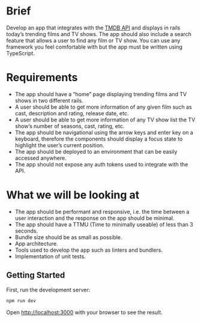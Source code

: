 # Brief

Develop an app that integrates with the [TMDB API](https://developer.themoviedb.org/docs/getting-started) and displays in rails today’s trending films and TV shows. The app should also include a search feature that allows a user to find any film or TV show. You can use any framework you feel comfortable with but the app must be written using TypeScript.

# Requirements

- The app should have a “home” page displaying trending films and TV shows in two different rails.
- A user should be able to get more information of any given film such as cast, description and rating, release date, etc.
- A user should be able to get more information of any TV show list the TV show’s number of seasons, cast, rating, etc.
- The app should be navigational using the arrow keys and enter key on a keyboard, therefore the components should display a focus state to highlight the user’s current position.
- The app should be deployed to an environment that can be easily accessed anywhere.
- The app should not expose any auth tokens used to integrate with the API.

# What we will be looking at

- The app should be performant and responsive, i.e. the time between a user interaction and the response on the app should be minimal.
- The app should have a TTMU (Time to minimally useable) of less than 3 seconds.
- Bundle size should be as small as possible.
- App architecture.
- Tools used to develop the app such as linters and bundlers.
- Implementation of unit tests.

## Getting Started

First, run the development server:

```bash
npm run dev
```

Open [http://localhost:3000](http://localhost:3000) with your browser to see the result.

